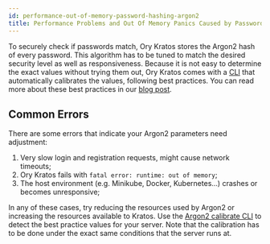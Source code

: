 ```yaml
---
id: performance-out-of-memory-password-hashing-argon2
title: Performance Problems and Out Of Memory Panics Caused by Password Hashing
---
```


To securely check if passwords match, Ory Kratos stores the Argon2 hash of every
password. This algorithm has to be tuned to match the desired security level as
well as responsiveness. Because it is not easy to determine the exact values
without trying them out, Ory Kratos comes with a
[CLI](../cli/kratos-hashers-argon2-calibrate.md) that automatically calibrates
the values, following best practices. You can read more about these best
practices in our
[blog post](https://www.ory.sh/choose-recommended-argon2-parameters-password-hashing/).

## Common Errors

There are some errors that indicate your Argon2 parameters need adjustment:

1. Very slow login and registration requests, might cause network timeouts;
2. Ory Kratos fails with `fatal error: runtime: out of memory`;
3. The host environment (e.g. Minikube, Docker, Kubernetes...) crashes or
   becomes unresponsive;

In any of these cases, try reducing the resources used by Argon2 or increasing
the resources available to Kratos. Use the
[Argon2 calibrate CLI](../cli/kratos-hashers-argon2-calibrate.md) to detect the
best practice values for your server. Note that the calibration has to be done
under the exact same conditions that the server runs at.
